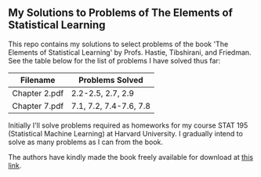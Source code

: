 ## My Solutions to Problems of The Elements of Statistical Learning
This repo contains my solutions to select problems of the book 'The Elements of Statistical Learning' by Profs. Hastie, Tibshirani, and Friedman. See the table below for the list of problems I have solved thus far:

|Filename       |Problems Solved            |
|---------------|---------------------------|
|Chapter 2.pdf  |2.2-2.5, 2.7, 2.9          |
|Chapter 7.pdf  |7.1, 7.2, 7.4-7.6, 7.8     |

Initially I'll solve problems required as homeworks for my course STAT 195 (Statistical Machine Learning) at Harvard University. I gradually intend to solve as many problems as I can from the book.

The authors have kindly made the book freely available for download at [this link](https://web.stanford.edu/~hastie/Papers/ESLII.pdf).


